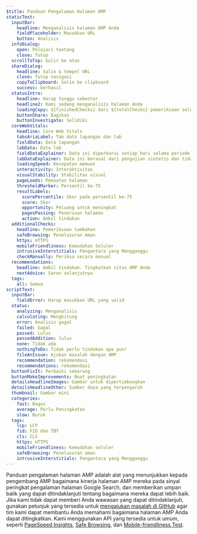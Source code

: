 ```yaml
---
$title: Panduan Pengalaman Halaman AMP
staticText:
  inputBar:
    headline: Menganalisis halaman AMP Anda
    fieldPlaceholder: Masukkan URL
    button: Analisis
  infoDialog:
    open: Pelajari tentang
    close: Tutup
  scrollToTop: Gulir ke atas
  shareDialog:
    headline: Salin & tempel URL
    close: Tutup navigasi
    copyToClipboard: Salin ke clipboard
    success: berhasil
  statusIntro:
    headline: Harap tunggu sebentar
    headline2: Kami sedang menganalisis halaman Anda
    loadingCopy: ${finishedChecks} dari ${totalChecks} pemeriksaan selesai
    buttonShare: Bagikan
    buttonInvestigate: Selidiki
  coreWebVitals:
    headline: Core Web Vitals
    tabsAriaLabel: Tab data lapangan dan lab
    fieldData: Data lapangan
    labData: Data lab
    fieldDataExplainer: Data ini diperbarui setiap hari selama periode 28 hari bergulir.
    labDataExplainer: Data ini berasal dari pengujian sintetis dan tidak memengaruhi pengalaman halaman.
    loadingSpeed: Kecepatan memuat
    interactivity: Interaktivitas
    visualStability: Stabilitas visual
    pageLoads: Pemuatan halaman
    thresholdMarker: Persentil ke-75
    resultLabels:
      scorePercentile: Skor pada persentil ke-75
      score: Skor
      opportunity: Peluang untuk meningkat
      pagesPassing: Penerusan halaman
      action: Ambil tindakan
  additionalChecks:
    headline: Pemeriksaan tambahan
    safeBrowsing: Penelusuran Aman
    https: HTTPS
    mobileFriendliness: Kemudahan Seluler
    intrusiveInterstitials: Pengantara yang Mengganggu
    checkManually: Periksa secara manual
  recommendations:
    headline: Ambil tindakan. Tingkatkan situs AMP Anda
    nextAdvice: Saran selanjutnya
  tags:
    all: Semua
scriptText:
  inputBar:
    fieldError: Harap masukkan URL yang valid
  status:
    analyzing: Menganalisis
    calculating: Menghitung
    error: Analisis gagal
    failed: Gagal
    passed: Lulus
    passedAddition: lulus
    none: Tidak ada
    nothingToDo: Tidak perlu tindakan apa pun!
    fileAnIssue: Ajukan masalah dengan AMP
    recommendation: rekomendasi
    recommendations: rekomendasi
  buttonFixIt: Perbaiki sekarang
  buttonMakeImprovements: Buat peningkatan
  detailsHeadlineImages: Gambar untuk dipertimbangkan
  detailsHeadlineOther: Sumber daya yang terpengaruh
  thumbnail: Gambar mini
  categories:
    fast: Bagus
    average: Perlu Peningkatan
    slow: Buruk
  tags:
    lcp: LCP
    fid: FID dan TBT
    cls: CLS
    https: HTTPS
    mobileFriendliness: Kemudahan seluler
    safeBrowsing: Penelusuran aman
    intrusiveInterstitials: Pengantara yang Mengganggu
---
```


Panduan pengalaman halaman AMP adalah alat yang menunjukkan kepada pengembang AMP bagaimana kinerja halaman AMP mereka pada sinyal peringkat pengalaman halaman Google Search, dan memberikan umpan balik yang dapat ditindaklanjuti tentang bagaimana mereka dapat lebih baik. Jika kami tidak dapat memberi Anda wawasan yang dapat ditindaklanjuti, gunakan petunjuk yang tersedia untuk [mengajukan masalah di GitHub](https://github.com/ampproject/amphtml/issues/new?assignees=&labels=Type:+Page+experience&template=page-experience.md&title=Page+experience+issue) agar tim kami dapat membantu Anda memahami bagaimana halaman AMP Anda dapat ditingkatkan. Kami menggunakan API yang tersedia untuk umum, seperti [PageSpeed Insights](https://developers.google.com/speed/pagespeed/insights/), [Safe Browsing](https://developers.google.com/safe-browsing/v4/lookup-api), dan [Mobile-friendliness Test](https://search.google.com/test/mobile-friendly).
